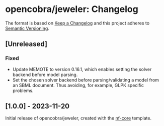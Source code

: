 # opencobra/jeweler: Changelog

The format is based on [Keep a Changelog](https://keepachangelog.com/en/1.0.0/)
and this project adheres to [Semantic Versioning](https://semver.org/spec/v2.0.0.html).

## [Unreleased]

### Fixed

- Update MEMOTE to version 0.16.1, which enables setting the solver backend before model parsing.
- Set the chosen solver backend before parsing/validating a model from an SBML document. Thus avoiding, for example, GLPK specific problems.

## [1.0.0] - 2023-11-20

Initial release of opencobra/jeweler, created with the [nf-core](https://nf-co.re/) template.

